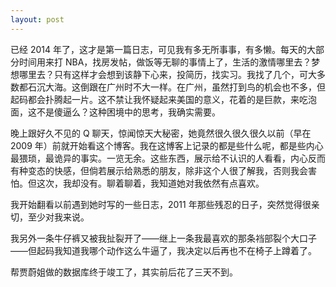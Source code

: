 ```yaml
---
layout: post
---
```


已经 2014 年了，这才是第一篇日志，可见我有多无所事事，有多懒。每天的大部分时间用来打 NBA，找房发帖，做饭等无聊的事情上了，生活的激情哪里去？梦想哪里去？只有这样才会想到该静下心来，投简历，找实习。我找了几个，可大多数都石沉大海。这倒跟在广州时不大一样。在广州，虽然打到鸟的机会也不多，但起码都会扑腾起一片。这不禁让我怀疑起来美国的意义，花着的是巨款，来吃泡面，这不是傻逼么？这种困境中的思考，我确实需要。

晚上跟好久不见的 Q 聊天，惊闻惊天大秘密，她竟然很久很久很久以前（早在 2009 年）前就开始看这个博客。我在这博客上记录的都是些什么呢，都是些内心最猥琐，最诡异的事实。一览无余。这些东西，展示给不认识的人看看，内心反而有种变态的快感，但倘若展示给熟悉的朋友，除非这个人很了解我，否则我会害怕。但这次，我却没有。聊着聊着，我知道她对我依然有点喜欢。

我开始翻看以前遇到她时写的一些日志，2011 年那些残忍的日子，突然觉得很亲切，至少对我来说。

我另外一条牛仔裤又被我扯裂开了——继上一条我最喜欢的那条裆部裂个大口子——但起码我知道我哪个动作这么牛逼了，我决定以后再也不在椅子上蹲着了。

帮贾蔚姐做的数据库终于竣工了，其实前后花了三天不到。
